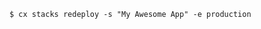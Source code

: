 <!-- usedin: [ _includes/_inlines/Toolbelt/common/stacks/stacks_examples.md] -->

```
$ cx stacks redeploy -s "My Awesome App" -e production
```
